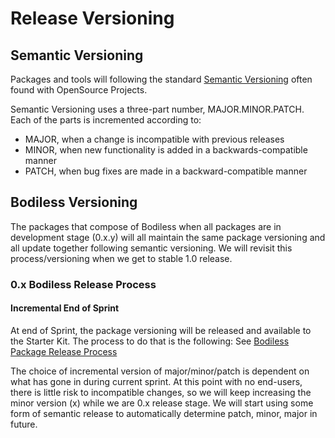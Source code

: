 # Release Versioning

## Semantic Versioning

Packages and tools will following the standard [Semantic Versioning](https://semver.org/) often found with OpenSource Projects.

Semantic Versioning uses a three-part number, MAJOR.MINOR.PATCH. Each of the parts is incremented according to:

- MAJOR, when a change is incompatible with previous releases
- MINOR, when new functionality is added in a backwards-compatible manner
- PATCH, when bug fixes are made in a backward-compatible manner

## Bodiless Versioning

The packages that compose of Bodiless when all packages are in development stage (0.x.y) will all maintain the same package versioning and all update together following semantic versioning.  We will revisit this process/versioning when we get to stable 1.0 release.

### 0.x Bodiless Release Process

#### Incremental End of Sprint
At end of Sprint, the package versioning will be released and available to the Starter Kit.
The process to do that is the following:
See [Bodiless Package Release Process](../Deployment/jenkins?id=publish-bodiless-packages)

The choice of incremental version of major/minor/patch is dependent on what has gone in during current sprint.  At this point with no end-users, there is little risk to incompatible changes, so we will keep increasing the minor version (x) while we are 0.x release stage.  We will start using some form of semantic release to automatically determine patch, minor, major in future.
